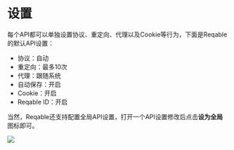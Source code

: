 # 设置

每个API都可以单独设置协议、重定向、代理以及Cookie等行为，下面是Reqable的默认API设置：

- 协议：自动
- 重定向：最多10次
- 代理：跟随系统
- 自动保存：开启
- Cookie：开启
- Reqable ID：开启

当然，Reqable还支持配置全局API设置，打开一个API设置修改后点击**设为全局**图标即可。

![](arts/settings_01.png)